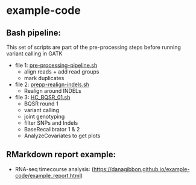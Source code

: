 # example-code

## Bash pipeline:

This set of scripts are  part of the pre-processing steps before running variant calling in GATK

* file 1:  [pre-processing-pipeline.sh](pre-processing-pipeline.sh)
    + align reads + add read groups
    + mark duplicates
* file 2:  [prepp-realign-indels.sh](prepp-realign-indels.sh)
    + Realign around INDELs
* file 3:  [HC_BQSR_01.sh](HC_BQSR_01.sh)
    + BQSR round 1
    + variant calling
    + joint genotyping
    + filter SNPs and Indels
    + BaseRecalibrator 1 & 2
    + AnalyzeCovariates to get plots


## RMarkdown report example:

* RNA-seq timecourse analysis: (https://danagibbon.github.io/example-code/example_report.html)